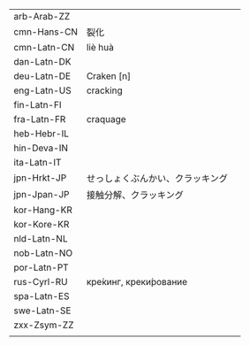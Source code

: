 | | | |
|-|-|-|
| arb-Arab-ZZ |  |  |
| cmn-Hans-CN | 裂化 |  |
| cmn-Latn-CN | liè huà |  |
| dan-Latn-DK |  |  |
| deu-Latn-DE | Craken [n] |  |
| eng-Latn-US | cracking |  |
| fin-Latn-FI |  |  |
| fra-Latn-FR | craquage |  |
| heb-Hebr-IL |  |  |
| hin-Deva-IN |  |  |
| ita-Latn-IT |  |  |
| jpn-Hrkt-JP | せっしょくぶんかい、クラッキング |  |
| jpn-Jpan-JP | 接触分解、クラッキング |  |
| kor-Hang-KR |  |  |
| kor-Kore-KR |  |  |
| nld-Latn-NL |  |  |
| nob-Latn-NO |  |  |
| por-Latn-PT |  |  |
| rus-Cyrl-RU | кре́кинг, креки́рование |  |
| spa-Latn-ES |  |  |
| swe-Latn-SE |  |  |
| zxx-Zsym-ZZ |  |  |
|  |  |  |
